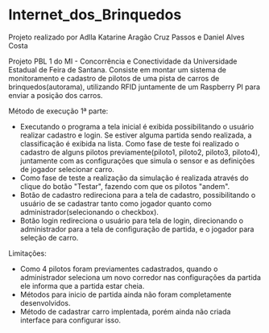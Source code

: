 # Internet_dos_Brinquedos
Projeto realizado por Adlla Katarine Aragão Cruz Passos e Daniel Alves Costa

Projeto PBL 1 do MI - Concorrência e Conectividade da Universidade Estadual de Feira de Santana.
Consiste em montar um sistema de monitoramento e cadastro de pilotos de uma pista de carros de brinquedos(autorama),
utilizando RFID juntamente de um Raspberry PI para enviar a posição dos carros.

Método de execução 1ª parte:
- Executando o programa a tela inicial é exibida possibilitando o usuário realizar cadastro e login. Se estiver alguma
partida sendo realizada, a classificação é exibida na lista. Como fase de teste foi realizado o cadastro de alguns pilotos previamente(piloto1, piloto2, piloto3, piloto4), juntamente com as configurações que simula o sensor e as definições de 
jogador selecionar carro. 
- Como fase de teste a realização da simulação é realizada através do clique do botão "Testar", fazendo com que os pilotos "andem".
- Botão de cadastro redireciona para a tela de cadastro, possibilitando o usuário de se cadastrar tanto como jogador quanto 
como administrador(selecionando o checkbox).
- Botão login redireciona o usuário para tela de login, direcionando o administrador para a tela de configuração de partida, e o jogador para seleção de carro.

Limitações:
- Como 4 pilotos foram previamentes cadastrados, quando o administrador seleciona um novo corredor nas configurações da partida 
ele informa que a partida estar cheia.
- Métodos para inicio de partida ainda não foram completamente desenvolvidos.
- Método de cadastrar carro implentada, porém ainda não criada interface para configurar isso.
